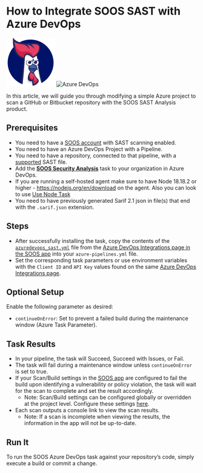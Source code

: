 # How to Integrate SOOS SAST with Azure DevOps

<div>
<img src="../assets/img/SOOS-Icon.png" alt="SOOS" width="128" height="128">
<img src="../assets/img/azure.png" alt="Azure DevOps" width="128" height="128">
</div>

In this article, we will guide you through modifying a simple Azure project to scan a GitHub or Bitbucket repository with the SOOS SAST Analysis product.

## Prerequisites
- You need to have a [SOOS account](https://app.soos.io/register) with SAST scanning enabled.
- You need to have an Azure DevOps Project with a Pipeline.
- You need to have a repository, connected to that pipeline, with a [supported](https://kb.soos.io/help/sast-connector) SAST file.
- Add the [**SOOS Security Analysis**](https://marketplace.visualstudio.com/items?itemName=SOOS.SOOS-Security-Analysis) task to your organization in Azure DevOps.
- If you are running a self-hosted agent make sure to have Node 18.18.2 or higher - https://nodejs.org/en/download on the agent. Also you can look to use [Use Node Task](https://learn.microsoft.com/en-us/azure/devops/pipelines/tasks/reference/use-node-v1?view=azure-pipelines) 
- You need to have previously generated Sarif 2.1 json in file(s) that end with the `.sarif.json` extension.

## Steps
- After successfully installing the task, copy the contents of the [`azuredevops_sast.yml`](https://gist.github.com/soostech/70e79cab452a24a153585651fa1e4f8c) file from the [Azure DevOps Integrations page in the SOOS app](https://app.soos.io/integrate/SAST?id=azure-devops) into your `azure-pipelines.yml` file.
- Set the corresponding task parameters or use environment variables with the `Client ID` and `API Key` values found on the same [Azure DevOps Integrations page](https://app.soos.io/integrate/SAST?id=azure-devops).

## Optional Setup
Enable the following parameter as desired:
- `continueOnError`: Set to prevent a failed build during the maintenance window (Azure Task Parameter).

## Task Results
- In your pipeline, the task will Succeed, Succeed with Issues, or Fail.
- The task will fail during a maintenance window unless `continueOnError` is set to true.
- If your Scan/Build settings in the [SOOS app](https://app.soos.io/settings/global) are configured to fail the build upon identifying a vulnerability or policy violation, the task will wait for the scan to complete and set the result accordingly.
  - Note: Scan/Build settings can be configured globally or overridden at the project level. Configure these settings [here](https://app.soos.io/settings/global).
- Each scan outputs a console link to view the scan results.
  - Note: If a scan is incomplete when viewing the results, the information in the app will not be up-to-date.

## Run It
To run the SOOS Azure DevOps task against your repository’s code, simply execute a build or commit a change.